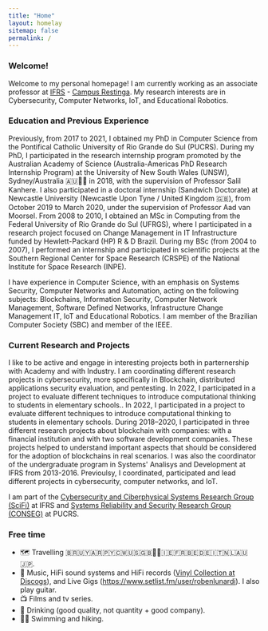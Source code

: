 ```yaml
---
title: "Home"
layout: homelay
sitemap: false
permalink: /
---
```


### Welcome!

Welcome to my personal homepage! I am currently working as an associate professor at [IFRS](https://ifrs.edu.br) - [Campus Restinga](https://ifrs.edu.br/restinga). My research interests are in Cybersecurity, Computer Networks, IoT, and Educational Robotics.

### Education and Previous Experience

Previously, from 2017 to 2021, I obtained my PhD in Computer Science from the Pontifical Catholic University of Rio Grande do Sul (PUCRS). During my PhD, I participated in the research internship program promoted by the Australian Academy of Science (Australia-Americas PhD Research Internship Program) at the University of New South Wales (UNSW), Sydney/Australia 🇦🇺🦘🐨 in 2018, with the supervision of Professor Salil Kanhere. I also participated in a doctoral internship (Sandwich Doctorate) at Newcastle University (Newcastle Upon Tyne / United Kingdom 🇬🇧), from October 2019 to March 2020, under the supervision of Professor Aad van Moorsel.
From 2008 to 2010, I obtained an MSc in Computing from the Federal University of Rio Grande do Sul (UFRGS), where I participated in a research project focused on Change Management in IT Infrastructure funded by Hewlett-Packard (HP) R & D Brazil. 
During my BSc (from 2004 to 2007), I performed an internship and participated in scientific projects at the Southern Regional Center for Space Research (CRSPE) of the National Institute for Space Research (INPE). 

I have experience in Computer Science, with an emphasis on Systems Security, Computer Networks and Automation, acting on the following subjects: Blockchains, Information Security, Computer Network Management, Software Defined Networks, Infrastructure Change Management IT, IoT and Educational Robotics. I am member of the Brazilian Computer Society (SBC) and member of the IEEE.


### Current Research and Projects

I like to be active and engage in interesting projects both in parternership with Academy and with Industry.  I am coordinating different research projects in cybersecurity, more specifically in Blockchain, distributed applications security evaluation, and  pentesting. In 2022, I participated in a project to evaluate different techniques to introduce computational thinking to students in elementary schools.. In 2022, I participated in a project to evaluate different techniques to introduce computational thinking to students in elementary schools. During 2018–2020, I participated in three different research projects about blockchain with companies: with a financial institution and with two software development companies. These projects helped to understand important aspects that should be considered for the adoption of blockchains in real scenarios.  I was also the coordinator of the undergraduate program in Systems' Analisys and Development at IFRS from 2013-2016. Previoulsy, I coordinated, participated and lead different projects in cybersecurity, computer networks, and IoT.

I am part of the [Cybersecurity and Ciberphysical Systems Research Group (SciFi)](https://scifi-IFRS.github.io) at IFRS and [Systems Reliability and Security Research Group (CONSEG)](https://conseg.github.io/) at PUCRS.



### Free time
* 🗺️ Travelling 🇧🇷🇺🇾🇦🇷🇵🇾🇨🇼🇺🇸🇬🇧🏴󠁧󠁢󠁥󠁮󠁧󠁿🏴󠁧󠁢󠁳󠁣󠁴󠁿🇮🇪🇫🇷🇧🇪🇩🇪🇮🇹🇳🇱🇦🇺🇯🇵.
* 🎸 Music, HiFi sound systems and HiFi records ([Vinyl Collection at Discogs](https://www.last.fm/user/Hollgam)), and Live Gigs (https://www.setlist.fm/user/robenlunardi). I also play guitar.
* 📺 Films and tv series.
* 🥃 Drinking (good quality, not quantity + good company).
* 🏊‍♂️ Swimming and hiking.